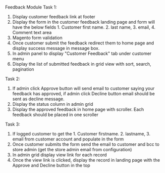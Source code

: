 Feedback Module
Task 1:
1. Display customer feedback link at footer
2. Display the form in the customer feedback landing page and form will have the below fields
        1. Customer first name. 2. last name, 3. email, 4. Comment text area
3. Magento form validation
4. Once customer submit the feedback redirect them to home page and display success message in message box.
5. In admin panel to display "Customer Feedback" tab under customer menu
6. Display the list of submitted feedback in grid view with sort, search, pagination

Task 2:
1. If admin click Approve button will send email to customer saying your feedback has approved, if admin click Decline button email should be sent as decline message.
2. Display the status column in admin grid
3. Display the approved feedback in home page with scroller. Each feedback should be placed in one scroller 

Task 3:
1. If logged customer to get the 1. Customer firstname. 2. lastname, 3. email from customer account and populate in the form
2. Once customer submits the form send the email to customer and bcc to store admin (get the store admin email from configuration)
3. In admin grid display view link for each record
4. Once the view link is clicked, display the record in landing page with the Approve and Decline button in the top
